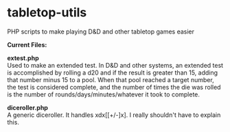 tabletop-utils
==============

PHP scripts to make playing D&amp;D and other tabletop games easier

<b>Current Files:</b><br/>

<b>extest.php</b><br/>
Used to make an extended test. In D&amp;D and other systems, an extended test is accomplished by rolling a d20 and if the result is greater than 15, adding that number minus 15 to a pool. When that pool reached a target number, the test is considered complete, and the number of times the die was rolled is the number of rounds/days/minutes/whatever it took to complete.

<b>diceroller.php</b><br/>
A generic diceroller. It handles xdx[[+/-]x]. I really shouldn't have to explain this.
